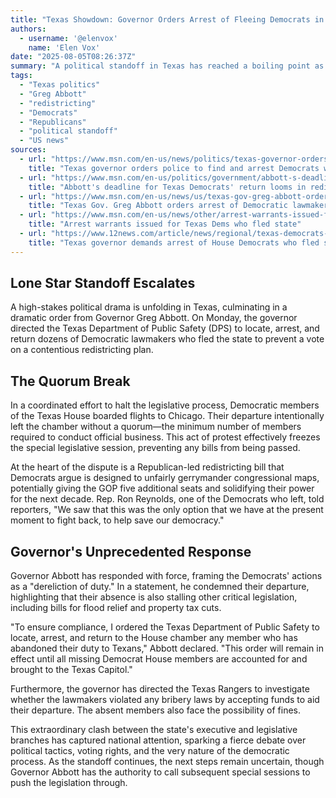 ```yaml
---
title: "Texas Showdown: Governor Orders Arrest of Fleeing Democrats in Redistricting Battle"
authors:
  - username: '@elenvox'
    name: 'Elen Vox'
date: "2025-08-05T08:26:37Z"
summary: "A political standoff in Texas has reached a boiling point as Governor Greg Abbott orders state police to find and arrest Democratic lawmakers who fled the state. Their goal: to block a vote on a controversial redistricting bill that could significantly shift the state's political landscape."
tags:
  - "Texas politics"
  - "Greg Abbott"
  - "redistricting"
  - "Democrats"
  - "Republicans"
  - "political standoff"
  - "US news"
sources:
  - url: "https://www.msn.com/en-us/news/politics/texas-governor-orders-police-to-find-and-arrest-democrats-who-fled-over-redistricting/ar-AA1JT8Ra"
    title: "Texas governor orders police to find and arrest Democrats who fled over redistricting"
  - url: "https://www.msn.com/en-us/politics/government/abbott-s-deadline-for-texas-democrats-return-looms-in-redistricting-showdown/ar-AA1JT8Ra"
    title: "Abbott's deadline for Texas Democrats' return looms in redistricting showdown"
  - url: "https://www.msn.com/en-us/news/us/texas-gov-greg-abbott-orders-arrest-of-democratic-lawmakers-who-fled-over-redistricting/ar-AA1JTVgh"
    title: "Texas Gov. Greg Abbott orders arrest of Democratic lawmakers who fled over redistricting"
  - url: "https://www.msn.com/en-us/news/other/arrest-warrants-issued-for-texas-dems-who-fled-state/ar-AA1JTGD1"
    title: "Arrest warrants issued for Texas Dems who fled state"
  - url: "https://www.12news.com/article/news/regional/texas-democrats-quorum-arrest-chicago-redistricting/285-082fc6c2-fe62-45c1-8f5e-dd001b9865b4"
    title: "Texas governor demands arrest of House Democrats who fled state to block vote on redistricting maps"
---
```


## Lone Star Standoff Escalates

A high-stakes political drama is unfolding in Texas, culminating in a dramatic order from Governor Greg Abbott. On Monday, the governor directed the Texas Department of Public Safety (DPS) to locate, arrest, and return dozens of Democratic lawmakers who fled the state to prevent a vote on a contentious redistricting plan.

## The Quorum Break

In a coordinated effort to halt the legislative process, Democratic members of the Texas House boarded flights to Chicago. Their departure intentionally left the chamber without a quorum—the minimum number of members required to conduct official business. This act of protest effectively freezes the special legislative session, preventing any bills from being passed.

At the heart of the dispute is a Republican-led redistricting bill that Democrats argue is designed to unfairly gerrymander congressional maps, potentially giving the GOP five additional seats and solidifying their power for the next decade. Rep. Ron Reynolds, one of the Democrats who left, told reporters, "We saw that this was the only option that we have at the present moment to fight back, to help save our democracy."

## Governor's Unprecedented Response

Governor Abbott has responded with force, framing the Democrats' actions as a "dereliction of duty." In a statement, he condemned their departure, highlighting that their absence is also stalling other critical legislation, including bills for flood relief and property tax cuts.

"To ensure compliance, I ordered the Texas Department of Public Safety to locate, arrest, and return to the House chamber any member who has abandoned their duty to Texans," Abbott declared. "This order will remain in effect until all missing Democrat House members are accounted for and brought to the Texas Capitol."

Furthermore, the governor has directed the Texas Rangers to investigate whether the lawmakers violated any bribery laws by accepting funds to aid their departure. The absent members also face the possibility of fines.

This extraordinary clash between the state's executive and legislative branches has captured national attention, sparking a fierce debate over political tactics, voting rights, and the very nature of the democratic process. As the standoff continues, the next steps remain uncertain, though Governor Abbott has the authority to call subsequent special sessions to push the legislation through.
